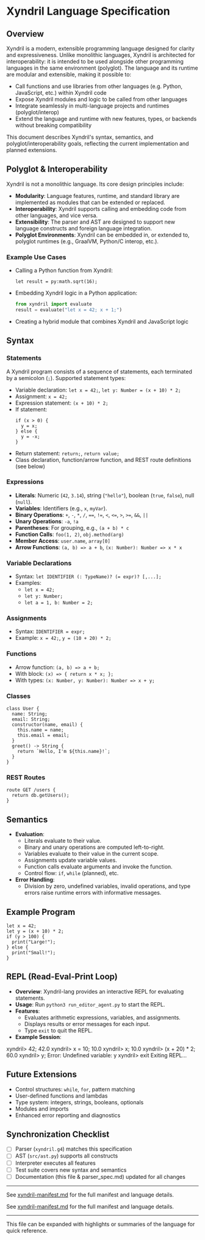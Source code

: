 # Xyndril Language Specification

## Overview
Xyndril is a modern, extensible programming language designed for clarity and expressiveness. Unlike monolithic languages, Xyndril is architected for interoperability: it is intended to be used alongside other programming languages in the same environment (polyglot). The language and its runtime are modular and extensible, making it possible to:
- Call functions and use libraries from other languages (e.g. Python, JavaScript, etc.) within Xyndril code
- Expose Xyndril modules and logic to be called from other languages
- Integrate seamlessly in multi-language projects and runtimes (polyglot/interop)
- Extend the language and runtime with new features, types, or backends without breaking compatibility

This document describes Xyndril's syntax, semantics, and polyglot/interoperability goals, reflecting the current implementation and planned extensions.

## Polyglot & Interoperability
Xyndril is not a monolithic language. Its core design principles include:
- **Modularity**: Language features, runtime, and standard library are implemented as modules that can be extended or replaced.
- **Interoperability**: Xyndril supports calling and embedding code from other languages, and vice versa.
- **Extensibility**: The parser and AST are designed to support new language constructs and foreign language integration.
- **Polyglot Environments**: Xyndril can be embedded in, or extended to, polyglot runtimes (e.g., GraalVM, Python/C interop, etc.).

### Example Use Cases
- Calling a Python function from Xyndril:
  ```xyndril
  let result = py:math.sqrt(16);
  ```
- Embedding Xyndril logic in a Python application:
  ```python
  from xyndril import evaluate
  result = evaluate("let x = 42; x + 1;")
  ```
- Creating a hybrid module that combines Xyndril and JavaScript logic


## Syntax

### Statements
A Xyndril program consists of a sequence of statements, each terminated by a semicolon (`;`). Supported statement types:
- Variable declaration: `let x = 42;`, `let y: Number = (x + 10) * 2;`
- Assignment: `x = 42;`
- Expression statement: `(x + 10) * 2;`
- If statement:
  ```
  if (x > 0) {
    y = x;
  } else {
    y = -x;
  }
  ```
- Return statement: `return;`, `return value;`
- Class declaration, function/arrow function, and REST route definitions (see below)

### Expressions
- **Literals**: Numeric (`42`, `3.14`), string (`"hello"`), boolean (`true`, `false`), null (`null`).
- **Variables**: Identifiers (e.g., `x`, `myVar`).
- **Binary Operations**: `+`, `-`, `*`, `/`, `==`, `!=`, `<`, `<=`, `>`, `>=`, `&&`, `||`
- **Unary Operations**: `-a`, `!a`
- **Parentheses**: For grouping, e.g., `(a + b) * c`
- **Function Calls**: `foo(1, 2)`, `obj.method(arg)`
- **Member Access**: `user.name`, `array[0]`
- **Arrow Functions**: `(a, b) => a + b`, `(x: Number): Number => x * x`

### Variable Declarations
- Syntax: `let IDENTIFIER (: TypeName)? (= expr)? [,...];`
- Examples:
  - `let x = 42;`
  - `let y: Number;`
  - `let a = 1, b: Number = 2;`

### Assignments
- Syntax: `IDENTIFIER = expr;`
- Example: `x = 42;`, `y = (10 + 20) * 2;`

### Functions
- Arrow function: `(a, b) => a + b;`
- With block: `(x) => { return x * x; };`
- With types: `(x: Number, y: Number): Number => x + y;`

### Classes
```
class User {
  name: String;
  email: String;
  constructor(name, email) {
    this.name = name;
    this.email = email;
  }
  greet() -> String {
    return `Hello, I'm ${this.name}!`;
  }
}
```

### REST Routes
```
route GET /users {
  return db.getUsers();
}
```

## Semantics
- **Evaluation**:
  - Literals evaluate to their value.
  - Binary and unary operations are computed left-to-right.
  - Variables evaluate to their value in the current scope.
  - Assignments update variable values.
  - Function calls evaluate arguments and invoke the function.
  - Control flow: `if`, `while` (planned), etc.
- **Error Handling**:
  - Division by zero, undefined variables, invalid operations, and type errors raise runtime errors with informative messages.

## Example Program
```xyndril
let x = 42;
let y = (x + 10) * 2;
if (y > 100) {
  print("Large!");
} else {
  print("Small!");
}
```

## REPL (Read-Eval-Print Loop)
- **Overview**: Xyndril-lang provides an interactive REPL for evaluating statements.
- **Usage**: Run `python3 run_editor_agent.py` to start the REPL.
- **Features**:
  - Evaluates arithmetic expressions, variables, and assignments.
  - Displays results or error messages for each input.
  - Type `exit` to quit the REPL.
- **Example Session**:

xyndril> 42;
  42.0
xyndril> x = 10;
  10.0
xyndril> x;
  10.0
xyndril> (x + 20) * 2;
  60.0
xyndril> y;
  Error: Undefined variable: y
xyndril> exit
  Exiting REPL...


## Future Extensions
- Control structures: `while`, `for`, pattern matching
- User-defined functions and lambdas
- Type system: integers, strings, booleans, optionals
- Modules and imports
- Enhanced error reporting and diagnostics

## Synchronization Checklist
- [ ] Parser (`xyndril.g4`) matches this specification
- [ ] AST (`src/ast.py`) supports all constructs
- [ ] Interpreter executes all features
- [ ] Test suite covers new syntax and semantics
- [ ] Documentation (this file & parser_spec.md) updated for all changes

---
See [xyndril-manifest.md](xyndril-manifest.md) for the full manifest and language details.

See [xyndril-manifest.md](xyndril-manifest.md) for the full manifest and language details.

---

This file can be expanded with highlights or summaries of the language for quick reference.
